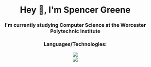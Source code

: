 <h1 align="center">Hey 👋, I'm Spencer Greene</h1>
<h3 align="center">I'm currently studying Computer Science at the Worcester Polytechnic Institute</h3>


<h3 align="center">Languages/Technologies:</h3>
<p align="center">
  <a href="/">
    <img src="https://skillicons.dev/icons?i=c,cpp,java,py,js&perline=5" />
    <br/>
    <img src="https://skillicons.dev/icons?i=svelte,docker,nodejs,mysql,mongodb,aws&perline=6" />
  </a>
</p>
